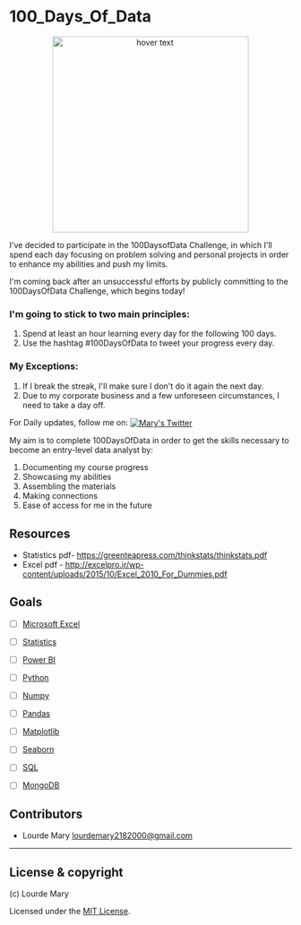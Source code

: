 # 100_Days_Of_Data
<p align="center">
  <img src="https://cdn.hashnode.com/res/hashnode/image/upload/v1653227082819/onDhiRk0o.png" width="350" title="hover text">
</p>

I've decided to participate in the 100DaysofData Challenge, in which I'll spend each day focusing on problem solving and personal projects in order to enhance my abilities and push my limits.

I'm coming back after an unsuccessful efforts by publicly committing to the 100DaysOfData Challenge, which begins today!

### I'm going to stick to two main principles:
1. Spend at least an hour learning every day for the following 100 days.
2. Use the hashtag #100DaysOfData to tweet your progress every day.


### My Exceptions: 
1. If I break the streak, I'll make sure I don't do it again the next day.
2. Due to my corporate business and a few unforeseen circumstances, I need to take a day off.

For Daily updates, follow me on:
   <a href="https://twitter.com/DataNoMadd?t=JPP2dF8c8j7WKTA6n5W2cQ&s=03">
   <img align ="center" alt ="Mary's Twitter" src="https://img.icons8.com/fluency/48/undefined/twitter.png"/>
    </a>


My aim is to complete 100DaysOfData in order to get the skills necessary to become an entry-level data analyst by: 
1. Documenting my course progress 
2. Showcasing my abilities
3. Assembling the materials
4. Making connections
5. Ease of access for me in the future

## Resources
- Statistics pdf- https://greenteapress.com/thinkstats/thinkstats.pdf
- Excel pdf - http://excelpro.ir/wp-content/uploads/2015/10/Excel_2010_For_Dummies.pdf


## Goals

- [ ] [Microsoft Excel](#Microsoft-Excel)
- [ ] [Statistics](#Statistics)
- [ ] [Power BI](#Power-Bi)
- [ ] [Python](#Python)
- [ ] [Numpy](#Numpy)
- [ ] [Pandas](#Pandas)
- [ ] [Matplotlib](#Matplotlib)
- [ ] [Seaborn](#Seaborn)
- [ ] [SQL](#SQL)
- [ ] [MongoDB](#MongoDB)




## Contributors

- Lourde Mary <lourdemary2182000@gmail.com>

---

## License & copyright

(c) Lourde Mary

Licensed under the [MIT License](LICENSE.md).
